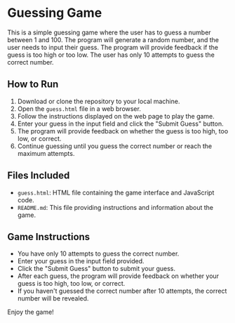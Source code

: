 # Guessing Game

This is a simple guessing game where the user has to guess a number between 1 and 100. The program will generate a random number, and the user needs to input their guess. The program will provide feedback if the guess is too high or too low. The user has only 10 attempts to guess the correct number.

## How to Run

1. Download or clone the repository to your local machine.
2. Open the `guess.html` file in a web browser.
3. Follow the instructions displayed on the web page to play the game.
4. Enter your guess in the input field and click the "Submit Guess" button.
5. The program will provide feedback on whether the guess is too high, too low, or correct.
6. Continue guessing until you guess the correct number or reach the maximum attempts.

## Files Included

- `guess.html`: HTML file containing the game interface and JavaScript code.
- `README.md`: This file providing instructions and information about the game.

## Game Instructions

- You have only 10 attempts to guess the correct number.
- Enter your guess in the input field provided.
- Click the "Submit Guess" button to submit your guess.
- After each guess, the program will provide feedback on whether your guess is too high, too low, or correct.
- If you haven't guessed the correct number after 10 attempts, the correct number will be revealed.

Enjoy the game!
